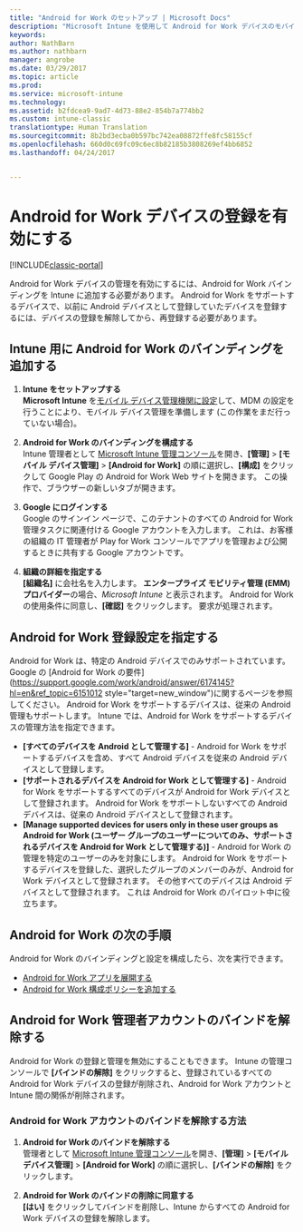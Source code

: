 ```yaml
---
title: "Android for Work のセットアップ | Microsoft Docs"
description: "Microsoft Intune を使用して Android for Work デバイスのモバイル デバイス管理 (MDM) を有効にします。"
keywords: 
author: NathBarn
ms.author: nathbarn
manager: angrobe
ms.date: 03/29/2017
ms.topic: article
ms.prod: 
ms.service: microsoft-intune
ms.technology: 
ms.assetid: b2fdcea9-9ad7-4d73-88e2-854b7a774bb2
ms.custom: intune-classic
translationtype: Human Translation
ms.sourcegitcommit: 8b2bd3ecba0b597bc742ea08872ffe8fc58155cf
ms.openlocfilehash: 660d0c69fc09c6ec8b82185b3808269ef4bb6852
ms.lasthandoff: 04/24/2017


---
```


# <a name="enable-enrollment-of-android-for-work-devices"></a>Android for Work デバイスの登録を有効にする

[!INCLUDE[classic-portal](../includes/classic-portal.md)]

Android for Work デバイスの管理を有効にするには、Android for Work バインディングを Intune に追加する必要があります。 Android for Work をサポートするデバイスで、以前に Android デバイスとして登録していたデバイスを登録するには、デバイスの登録を解除してから、再登録する必要があります。

## <a name="add-android-for-work-binding-for-intune"></a>Intune 用に Android for Work のバインディングを追加する

1. **Intune をセットアップする**<br>
**Microsoft Intune** を[モバイル デバイス管理機関に設定](https://docs.microsoft.com/intune/get-started/start-with-a-paid-subscription-to-microsoft-intune-step-8#enable-device-enrollment)して、MDM の設定を行うことにより、モバイル デバイス管理を準備します (この作業をまだ行っていない場合)。

2. **Android for Work のバインディングを構成する**<br>
   Intune 管理者として [Microsoft Intune 管理コンソール](https://manage.microsoft.com)を開き、**[管理]** &gt; **[モバイル デバイス管理]** &gt; **[Android for Work]** の順に選択し、**[構成]** をクリックして Google Play の Android for Work Web サイトを開きます。 この操作で、ブラウザーの新しいタブが開きます。

3. **Google にログインする**<br>
   Google のサインイン ページで、このテナントのすべての Android for Work 管理タスクに関連付ける Google アカウントを入力します。 これは、お客様の組織の IT 管理者が Play for Work コンソールでアプリを管理および公開するときに共有する Google アカウントです。

4. **組織の詳細を指定する**<br>
   **[組織名]** に会社名を入力します。 **エンタープライズ モビリティ管理 (EMM) プロバイダー**の場合、*Microsoft Intune* と表示されます。 Android for Work の使用条件に同意し、**[確認]** をクリックします。 要求が処理されます。

## <a name="specify-android-for-work-enrollment-settings"></a>Android for Work 登録設定を指定する
   Android for Work は、特定の Android デバイスでのみサポートされています。 Google の [Android for Work の要件](https://support.google.com/work/android/answer/6174145?hl=en&ref_topic=6151012 style="target=new_window")に関するページを参照してください。  Android for Work をサポートするデバイスは、従来の Android 管理もサポートします。  Intune では、Android for Work をサポートするデバイスの管理方法を指定できます。

   - **[すべてのデバイスを Android として管理する]** - Android for Work をサポートするデバイスを含め、すべて Android デバイスを従来の Android デバイスとして登録します。
   - **[サポートされるデバイスを Android for Work として管理する]** - Android for Work をサポートするすべてのデバイスが Android for Work デバイスとして登録されます。 Android for Work をサポートしないすべての Android デバイスは、従来の Android デバイスとして登録されます。
   - **[Manage supported devices for users only in these user groups as Android for Work (ユーザー グループのユーザーについてのみ、サポートされるデバイスを Android for Work として管理する)]** - Android for Work の管理を特定のユーザーのみを対象にします。 Android for Work をサポートするデバイスを登録した、選択したグループのメンバーのみが、Android for Work デバイスとして登録されます。 その他すべてのデバイスは Android デバイスとして登録されます。 これは Android for Work のパイロット中に役立ちます。

## <a name="next-steps-for-android-for-work"></a>Android for Work の次の手順
Android for Work のバインディングと設定を構成したら、次を実行できます。
- [Android for Work アプリを展開する](android-for-work-apps.md)
- [Android for Work 構成ポリシーを追加する](android-for-work-policy-settings-in-microsoft-intune.md)

## <a name="unbinding-your-android-for-work-administrative-account"></a>Android for Work 管理者アカウントのバインドを解除する

Android for Work の登録と管理を無効にすることもできます。 Intune の管理コンソールで **[バインドの解除]** をクリックすると、登録されているすべての Android for Work デバイスの登録が削除され、Android for Work アカウントと Intune 間の関係が削除されます。

### <a name="how-to-unbind-an-android-for-work-account"></a>Android for Work アカウントのバインドを解除する方法

1. **Android for Work のバインドを解除する**<br>
   管理者として [Microsoft Intune 管理コンソール](https://manage.microsoft.com)を開き、**[管理]** &gt; **[モバイル デバイス管理]** &gt; **[Android for Work]** の順に選択し、**[バインドの解除]** をクリックします。

2. **Android for Work のバインドの削除に同意する**<br>
  **[はい]** をクリックしてバインドを削除し、Intune からすべての Android for Work デバイスの登録を解除します。

